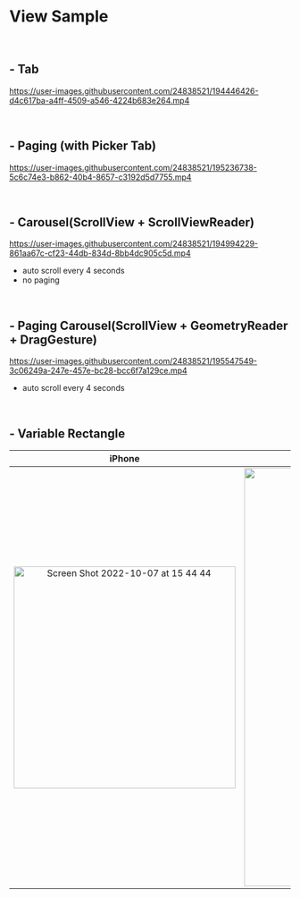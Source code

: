 # View Sample

<br>

## - Tab

https://user-images.githubusercontent.com/24838521/194446426-d4c617ba-a4ff-4509-a546-4224b683e264.mp4

<br>

## - Paging (with Picker Tab)



https://user-images.githubusercontent.com/24838521/195236738-5c6c74e3-b862-40b4-8657-c3192d5d7755.mp4



<br>

## - Carousel(ScrollView + ScrollViewReader)

https://user-images.githubusercontent.com/24838521/194994229-861aa67c-cf23-44db-834d-8bb4dc905c5d.mp4

- auto scroll every 4 seconds
- no paging

<br>

## - Paging Carousel(ScrollView + GeometryReader + DragGesture)


https://user-images.githubusercontent.com/24838521/195547549-3c06249a-247e-457e-bc28-bcc6f7a129ce.mp4


- auto scroll every 4 seconds

<br>

## - Variable Rectangle

|iPhone|iPad|
|:---:|:---:|
|<img width="397" alt="Screen Shot 2022-10-07 at 15 44 44" src="https://user-images.githubusercontent.com/24838521/194484997-58344c95-2a4c-441d-a1e5-210f366721cc.png">|<img width="748" alt="Screen Shot 2022-10-07 at 15 44 33" src="https://user-images.githubusercontent.com/24838521/194484992-27139684-fc86-43c4-8cc9-10574e7a8fdc.png">|

<br>
